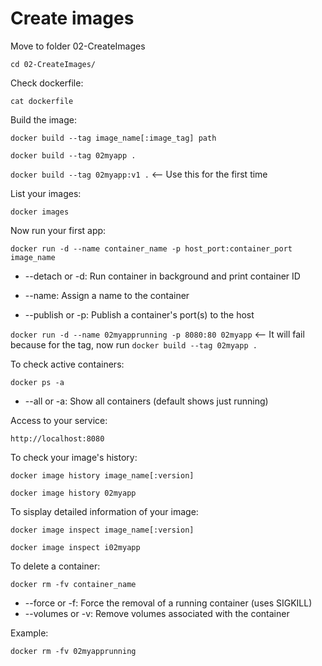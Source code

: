 # Create images

Move to folder 02-CreateImages

`cd 02-CreateImages/`

Check dockerfile:

`cat dockerfile`

Build the image:

`docker build --tag image_name[:image_tag] path`

`docker build --tag 02myapp .`

`docker build --tag 02myapp:v1 .`   <-- Use this for the first time

List your images:

`docker images`

Now run your first app:

`docker run -d --name container_name -p host_port:container_port image_name`

 - --detach or -d: Run container in background and print container ID

 - --name: Assign a name to the container

 - --publish or -p: Publish a container's port(s) to the host

`docker run -d --name 02myapprunning -p 8080:80 02myapp`  <-- It will fail because for the tag, now run `docker build --tag 02myapp .`

To check active containers:

`docker ps -a`

 - --all or -a: Show all containers (default shows just running)

Access to your service:

`http://localhost:8080`

To check your image's history:

`docker image history image_name[:version]`

`docker image history 02myapp`

To sisplay detailed information of your image:

`docker image inspect image_name[:version]`

`docker image inspect i02myapp`

To delete a container:

`docker rm -fv container_name`

 - --force or -f: Force the removal of a running container (uses SIGKILL)
 - --volumes or -v: Remove volumes associated with the container

 Example:

`docker rm -fv 02myapprunning`




